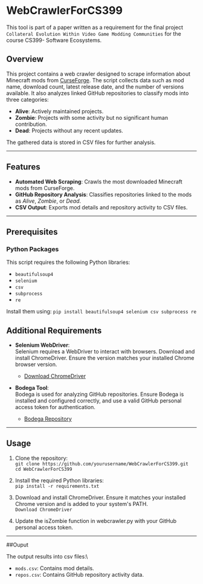 # WebCrawlerForCS399

This tool is part of a paper written as a requirement for the final project `Collateral Evolution Within Video Game Modding Communities` for the course CS399- Software Ecosystems. 

## Overview
This project contains a web crawler designed to scrape information about Minecraft mods from [CurseForge](https://www.curseforge.com). The script collects data such as mod name, download count, latest release date, and the number of versions available. It also analyzes linked GitHub repositories to classify mods into three categories:
- **Alive**: Actively maintained projects.
- **Zombie**: Projects with some activity but no significant human contribution.
- **Dead**: Projects without any recent updates.

The gathered data is stored in CSV files for further analysis.

---

## Features
- **Automated Web Scraping**: Crawls the most downloaded Minecraft mods from CurseForge.
- **GitHub Repository Analysis**: Classifies repositories linked to the mods as *Alive*, *Zombie*, or *Dead*.
- **CSV Output**: Exports mod details and repository activity to CSV files.

---
## Prerequisites
### Python Packages
This script requires the following Python libraries:
- `beautifulsoup4`
- `selenium`
- `csv`
- `subprocess`
- `re`

Install them using:
`pip install beautifulsoup4 selenium csv subprocess re`

## Additional Requirements
- **Selenium WebDriver**:  
  Selenium requires a WebDriver to interact with browsers. Download and install ChromeDriver. Ensure the version matches your installed Chrome browser version.  
  - [Download ChromeDriver](https://sites.google.com/chromium.org/driver/)

- **Bodega Tool**:  
  Bodega is used for analyzing GitHub repositories. Ensure Bodega is installed and configured correctly, and use a valid GitHub personal access token for authentication.  
  - [Bodega Repository](https://github.com/mehdigolzadeh/BoDeGHa)

---

## Usage
1. Clone the repository:\
   `git clone https://github.com/yourusername/WebCrawlerForCS399.git`\
   `cd WebCrawlerForCS399`

2. Install the required Python libraries:\
  `pip install -r requirements.txt`

3. Download and install ChromeDriver. Ensure it matches your installed Chrome version and is added to your system's PATH.\
   `Download ChromeDriver`

4. Update the isZombie function in webcrawler.py with your GitHub personal access token.

---

##Ouput 

The output results into csv files:\
- `mods.csv`: Contains mod details.
- `repos.csv`: Contains GitHub repository activity data.

